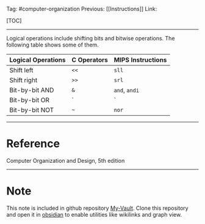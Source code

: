 Tag: #computer-organization 
Previous: [[Instructions]]
Link: 

[TOC]

---

Logical operations include shifting bits and bitwise operations. The following table shows some of them.

| Logical Operations | C Operators | MIPS Instructions |
| ------------------ | ----------- | ----------------- |
| Shift left         | `<<`        | `sll`             |
| Shift right        | `>>`        | `srl`             |
| Bit-by-bit AND     | `&`         | `and`, `andi`     |
| Bit-by-bit OR      | `|`         | `or`, `ori`       |
| Bit-by-bit NOT     | `~`         | `nor`             | 

---

# Reference

Computer Organization and Design, 5th edition

---

# Note

This note is included in github repository [My-Vault](https://github.com/LittleD3092/My-Vault.git). Clone this repository and open it in [obsidian](https://obsidian.md/) to enable utilities like wikilinks and graph view.